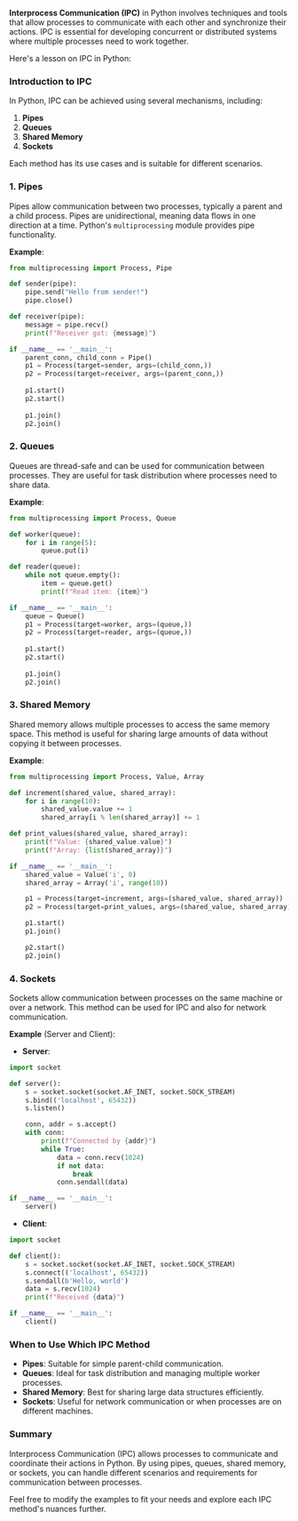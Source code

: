 **Interprocess Communication (IPC)** in Python involves techniques and tools that allow processes to communicate with each other and synchronize their actions. IPC is essential for developing concurrent or distributed systems where multiple processes need to work together.

Here's a lesson on IPC in Python:

### **Introduction to IPC**

In Python, IPC can be achieved using several mechanisms, including:
1. **Pipes**
2. **Queues**
3. **Shared Memory**
4. **Sockets**

Each method has its use cases and is suitable for different scenarios.

### **1. Pipes**

Pipes allow communication between two processes, typically a parent and a child process. Pipes are unidirectional, meaning data flows in one direction at a time. Python's `multiprocessing` module provides pipe functionality.

**Example**:
```python
from multiprocessing import Process, Pipe

def sender(pipe):
    pipe.send("Hello from sender!")
    pipe.close()

def receiver(pipe):
    message = pipe.recv()
    print(f"Receiver got: {message}")

if __name__ == '__main__':
    parent_conn, child_conn = Pipe()
    p1 = Process(target=sender, args=(child_conn,))
    p2 = Process(target=receiver, args=(parent_conn,))
    
    p1.start()
    p2.start()
    
    p1.join()
    p2.join()
```

### **2. Queues**

Queues are thread-safe and can be used for communication between processes. They are useful for task distribution where processes need to share data.

**Example**:
```python
from multiprocessing import Process, Queue

def worker(queue):
    for i in range(5):
        queue.put(i)

def reader(queue):
    while not queue.empty():
        item = queue.get()
        print(f"Read item: {item}")

if __name__ == '__main__':
    queue = Queue()
    p1 = Process(target=worker, args=(queue,))
    p2 = Process(target=reader, args=(queue,))
    
    p1.start()
    p2.start()
    
    p1.join()
    p2.join()
```

### **3. Shared Memory**

Shared memory allows multiple processes to access the same memory space. This method is useful for sharing large amounts of data without copying it between processes.

**Example**:
```python
from multiprocessing import Process, Value, Array

def increment(shared_value, shared_array):
    for i in range(10):
        shared_value.value += 1
        shared_array[i % len(shared_array)] += 1

def print_values(shared_value, shared_array):
    print(f"Value: {shared_value.value}")
    print(f"Array: {list(shared_array)}")

if __name__ == '__main__':
    shared_value = Value('i', 0)
    shared_array = Array('i', range(10))

    p1 = Process(target=increment, args=(shared_value, shared_array))
    p2 = Process(target=print_values, args=(shared_value, shared_array))

    p1.start()
    p1.join()

    p2.start()
    p2.join()
```

### **4. Sockets**

Sockets allow communication between processes on the same machine or over a network. This method can be used for IPC and also for network communication.

**Example** (Server and Client):
- **Server**:
```python
import socket

def server():
    s = socket.socket(socket.AF_INET, socket.SOCK_STREAM)
    s.bind(('localhost', 65432))
    s.listen()

    conn, addr = s.accept()
    with conn:
        print(f"Connected by {addr}")
        while True:
            data = conn.recv(1024)
            if not data:
                break
            conn.sendall(data)

if __name__ == '__main__':
    server()
```

- **Client**:
```python
import socket

def client():
    s = socket.socket(socket.AF_INET, socket.SOCK_STREAM)
    s.connect(('localhost', 65432))
    s.sendall(b'Hello, world')
    data = s.recv(1024)
    print(f"Received {data}")

if __name__ == '__main__':
    client()
```

### **When to Use Which IPC Method**

- **Pipes**: Suitable for simple parent-child communication.
- **Queues**: Ideal for task distribution and managing multiple worker processes.
- **Shared Memory**: Best for sharing large data structures efficiently.
- **Sockets**: Useful for network communication or when processes are on different machines.

### **Summary**

Interprocess Communication (IPC) allows processes to communicate and coordinate their actions in Python. By using pipes, queues, shared memory, or sockets, you can handle different scenarios and requirements for communication between processes.

Feel free to modify the examples to fit your needs and explore each IPC method's nuances further.
